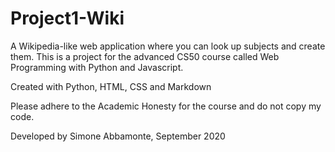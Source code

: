 # Project1-Wiki

A Wikipedia-like web application where you can look up subjects and create them.
This is a project for the advanced CS50 course called Web Programming with Python and Javascript.

Created with Python, HTML, CSS and Markdown

Please adhere to the Academic Honesty for the course and do not copy my code.

Developed by Simone Abbamonte, September 2020
